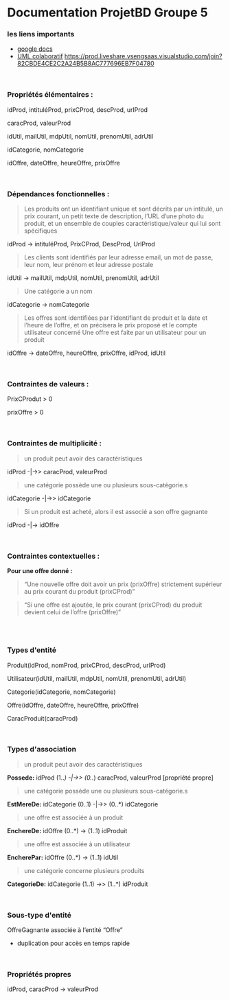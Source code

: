 # Documentation ProjetBD Groupe 5


### __les liens importants__

 - [google docs](https://docs.google.com/document/d/1b-AAK8kgm9GcqEW04x_09UjPTDIkSe-M58zEgZglvnQ/edit)
 - [UML colaboratif](https://drive.google.com/file/d/1lO0r5_xNKQ7HWTG9Te2wFYVs2R2wrCxR/view?usp=sharing)
 https://prod.liveshare.vsengsaas.visualstudio.com/join?82CBDE4CE2C2A24B5B8AC777696EB7F04780
<br>

### __Propriétés élémentaires :__

idProd, intituléProd, prixCProd, descProd, urlProd

caracProd, valeurProd

idUtil, mailUtil, mdpUtil, nomUtil, prenomUtil, adrUtil

idCategorie, nomCategorie

idOffre, dateOffre, heureOffre, prixOffre

<br>

### __Dépendances fonctionnelles :__ 

> Les  produits  ont  un  identifiant  unique  et  sont  décrits  par  un  intitulé,  un  prix  courant,  un  petit  texte  de description, l’URL d’une photo du produit,  et  un  ensemble  de  couples  caractéristique/valeur  qui  lui  sont spécifiques

idProd -> intituléProd, PrixCProd, DescProd, UrlProd

> Les clients sont identifiés par leur adresse email, un mot de
passe, leur nom, leur prénom et leur adresse postale 

idUtil -> mailUtil, mdpUtil, nomUtil, prenomUtil, adrUtil


> Une catégorie a un nom

idCategorie -> nomCategorie

> Les offres sont identifiées par l’identifiant de produit et la date et l’heure de l’offre, et on précisera le prix proposé et le compte utilisateur concerné
Une offre est faite par un utilisateur pour un produit

idOffre -> dateOffre, heureOffre, prixOffre, idProd, idUtil

<br>

### __Contraintes de valeurs :__

PrixCProdut > 0

prixOffre > 0

<br>

### __Contraintes de multiplicité :__

> un produit peut avoir des caractéristiques

idProd -|->> caracProd, valeurProd 

> une catégorie possède une ou plusieurs sous-catégorie.s


idCategorie -|->> idCategorie 

> Si un produit est acheté, alors il est associé a son offre gagnante

idProd -|-> idOffre

<br>

### __Contraintes contextuelles :__

__Pour une offre donné :__
> “Une nouvelle offre doit avoir un prix (prixOffre) strictement supérieur au prix courant du produit (prixCProd)”

> “Si une offre est ajoutée, le prix courant (prixCProd) du produit devient celui de l’offre (prixOffre)”

<br>

# 


### __Types d'entité__

Produit(idProd, nomProd, prixCProd, descProd, urlProd)

Utilisateur(idUtil, mailUtil, mdpUtil, nomUtil, prenomUtil, adrUtil)

Categorie(idCategorie, nomCategorie)

Offre(idOffre, dateOffre, heureOffre, prixOffre)

CaracProduit(caracProd)

<br>

### __Types d'association__

> un produit peut avoir des caractéristiques

__Possede:__ idProd (1..*) -|->> (0..*) caracProd, valeurProd [propriété propre] 

> une catégorie possède une ou plusieurs sous-catégorie.s

__EstMereDe:__ idCategorie (0..1) -|->> (0..*) idCategorie 

> une offre est associée à un produit

__EnchereDe:__ idOffre (0..*) -> (1..1) idProduit 

> une offre est associée à un utilisateur

__EncherePar:__ idOffre (0..*) -> (1..1) idUtil 

> une catégorie concerne plusieurs produits

__CategorieDe:__ idCategorie (1..1) ->> (1..*) idProduit 


<br>

### __Sous-type d'entité__

OffreGagnante associée à l’entité “Offre”
- duplication pour accès en temps rapide

<br>

### __Propriétés propres__

idProd, caracProd -> valeurProd

